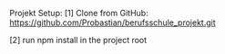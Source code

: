 Projekt Setup:
 [1] Clone from GitHub: https://github.com/Probastian/berufsschule_projekt.git

 [2] run npm install in the project root